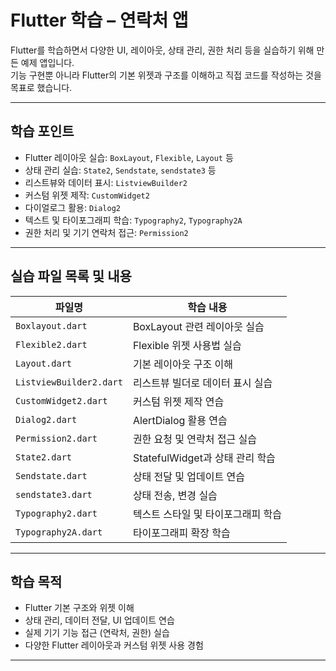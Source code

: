# Flutter 학습 – 연락처 앱

Flutter를 학습하면서 다양한 UI, 레이아웃, 상태 관리, 권한 처리 등을 실습하기 위해 만든 예제 앱입니다.  
기능 구현뿐 아니라 Flutter의 기본 위젯과 구조를 이해하고 직접 코드를 작성하는 것을 목표로 했습니다.

---

## 학습 포인트

- Flutter 레이아웃 실습: `BoxLayout`, `Flexible`, `Layout` 등
- 상태 관리 실습: `State2`, `Sendstate`, `sendstate3` 등
- 리스트뷰와 데이터 표시: `ListviewBuilder2`
- 커스텀 위젯 제작: `CustomWidget2`
- 다이얼로그 활용: `Dialog2`
- 텍스트 및 타이포그래피 학습: `Typography2`, `Typography2A`
- 권한 처리 및 기기 연락처 접근: `Permission2`

---

## 실습 파일 목록 및 내용

| 파일명 | 학습 내용 |
|--------|-----------|
| `Boxlayout.dart` | BoxLayout 관련 레이아웃 실습 |
| `Flexible2.dart` | Flexible 위젯 사용법 실습 |
| `Layout.dart` | 기본 레이아웃 구조 이해 |
| `ListviewBuilder2.dart` | 리스트뷰 빌더로 데이터 표시 실습 |
| `CustomWidget2.dart` | 커스텀 위젯 제작 연습 |
| `Dialog2.dart` | AlertDialog 활용 연습 |
| `Permission2.dart` | 권한 요청 및 연락처 접근 실습 |
| `State2.dart` | StatefulWidget과 상태 관리 학습 |
| `Sendstate.dart` | 상태 전달 및 업데이트 연습 |
| `sendstate3.dart` | 상태 전송, 변경 실습 |
| `Typography2.dart` | 텍스트 스타일 및 타이포그래피 학습 |
| `Typography2A.dart` | 타이포그래피 확장 학습 |

---

## 학습 목적

- Flutter 기본 구조와 위젯 이해
- 상태 관리, 데이터 전달, UI 업데이트 연습
- 실제 기기 기능 접근 (연락처, 권한) 실습
- 다양한 Flutter 레이아웃과 커스텀 위젯 사용 경험

---
